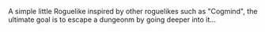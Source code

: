 A simple little Roguelike inspired by other roguelikes such as "Cogmind", the ultimate goal is to escape a dungeonm by going deeper into it...

